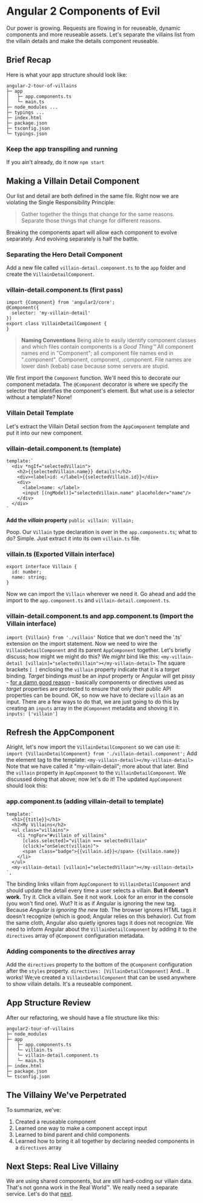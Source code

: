 Angular 2 Components of Evil
============================
Our power is growing. Requests are flowing in for reuseable, dynamic components and more reuseable assets. Let's separate the villains list from the villain details and make the details component reuseable.

## Brief Recap
Here is what your app structure should look like:
```
angular-2-tour-of-villains
├─ app
│   ├─ app.components.ts
│   └─ main.ts
├─ node_modules ...
├─ typings ...
├─ index.html
├─ package.json
├─ tsconfig.json
└─ typings.json
```
### Keep the app transpiling and running
If you ain't already, do it now
`npm start`
## Making a Villain Detail Component
Our list and detail are both defined in the same file. Right now we are violating the Single Responsibility Principle:
> Gather together the things that change for the same reasons.
> Separate those things that change for different reasons.

Breaking the components apart will allow each component to evolve separately. And evolving separately is half the battle.

### Separating the Hero Detail Component
Add a new file called `villain-detail.component.ts` to the `app` folder and create the `VillainDetailComponent`.

### villain-detail.component.ts (first pass)
```
import {Component} from 'angular2/core';
@Component({
  selector: 'my-villain-detail'  
})
export class VillainDetailComponent {
}
```
> __Naming Conventions__
> Being able to easily identify component classes and which files contain components is a *Good Thing™*
> All component names end in "Component"; all component file names end in ".component". Component, component, .component.
> File names are lower dash (kebab) case because some servers are stupid.

We first import the `Component` function. We'll need this to decorate our component metadata. The `@Component` decorator is where we specify the selector that identifies the component's element. But what use is a selector without a template? None!

### Villain Detail Template
Let's extract the Villain Detail section from the `AppComponent` template and put it into our new component.
### villain-detail.component.ts (template)
```
template:`
  <div *ngIf="selectedVillain">
    <h2>{{selectedVillain.name}} details!</h2>
    <div><label>id: </label>{{selectedVillain.id}}</div>
    <div>
      <label>name: </label>
      <input [(ngModel)]="selectedVillain.name" placeholder="name"/>
    </div>
  </div>
`
```
__Add the *villain* property__
`public villain: Villain;`

Poop. Our `Villain` type declaration is over in the `app.components.ts`; what to do? Simple. Just extract it into its own `villain.ts` file.
### villain.ts (Exported Villain interface)
```
export interface Villain {
  id: number;
  name: string;
}
```
Now we can import the `Villain` wherever we need it. Go ahead and add the import to the `app.component.ts` and `villain-detail.component.ts`.
### villain-detail.component.ts and app.component.ts (Import the Villain interface)
`import {Villain} from './villain'`
Notice that we don't need the '.ts' extension on the import statement.
Now we need to wire the `VillainDetailComponent` and its parent `AppComponent` together. Let's briefly discuss; how might we might do this?
We *might* bind like this:
`<my-villain-detail [villain]="selectedVillain"></my-villain-detail>`
The square brackets `[ ]` enclosing the `villain` property indicate that it is a *target* binding. *Target* bindings *must* be an *input* property or Angular will get pissy - [for a damn good reason](https://angular.io/docs/ts/latest/guide/attribute-directives.html#!#why-input) - basically components or directives used as *target* properties are protected to ensure that only their public API properties can be bound.
OK, so now we have to declare `villain` as an input. There are a few ways to do that, we are just going to do this by creating an `inputs` array in the `@Component` metadata and shoving it in.
`inputs: ['villain']`
## Refresh the AppComponent
Alright, let's now import the `VillainDetailComponent` so we can use it:
`import {VillainDetailComponent} from './villain-detail.component';`
Add the element tag to the template:
`<my-villain-detail></my-villain-detail>`
Note that we have called it "my-villain-detail"; more about that later.
Bind the `villain` property in `AppComponent` to the `VillainDetailComponent`. We discussed doing that above; now let's do it! The updated `AppComponent` should look this:
### app.component.ts (adding villain-detail to template)
```
template:`
  <h1>{{title}}</h1>
  <h2>My Villains</h2>
  <ul class="villains">
    <li *ngFor="#villain of villains"
      [class.selected]="villain === selectedVillain"
      (click)="onSelect(villain)">
      <span class="badge">{{villain.id}}</span> {{villain.name}}
    </li>
  </ul>
  <my-villain-detail [villain]="selectedVillain"></my-villain-detail>
`,
```
The binding links villain from `AppComponent` to `VillainDetailComponent` and should update the detail every time a user selects a villain.
__But it doesn't work.__
Try it. Click a villain. See it not work. Look for an error in the console (you won't find one). Wut?
It is as if Angular is ignoring the new tag. Because *Angular is ignoring the new tab*.
The browser ignores HTML tags it doesn't recognize (which is good; Angular relies on this behavior). Cut from the same cloth, Angular also quietly ignores tags it does not recognize.
We need to inform Angular about the `VillainDetailComponent` by adding it to the `directives` array of `@Component` configuration metadata.
### Adding components to the *directives* array
Add the `directives` property to the bottom of the `@Component` configuration after the `styles` property.
`directives: [VillainDetailComponent]`
And... It works!
We;ve created a `VillainDetailComponent` that can be used anywhere to show villain details. It's a reuseable component.
## App Structure Review
After our refactoring, we should have a file structure like this:
```
angular2-tour-of-villains
├─ node_modules
├─ app
│   ├─ app.components.ts
│   └─ villain.ts
│   └─ villain-detail.component.ts
│   └─ main.ts
├─ index.html
├─ package.json
└─ tsconfig.json
```
## The Villainy We've Perpetrated
To summarize, we've:
1. Created a reuseable component
2. Learned one way to make a component accept input
3. Learned to bind parent and child components
4. Learned how to bring it all together by declaring needed components in a `directives` array

## Next Steps: Real Live Villainy
We are using shared components, but are still hard-coding our villain data. That's not gonna work in the Real World™. We really need a separate service. Let's do that [next](angular-2-services.md).
